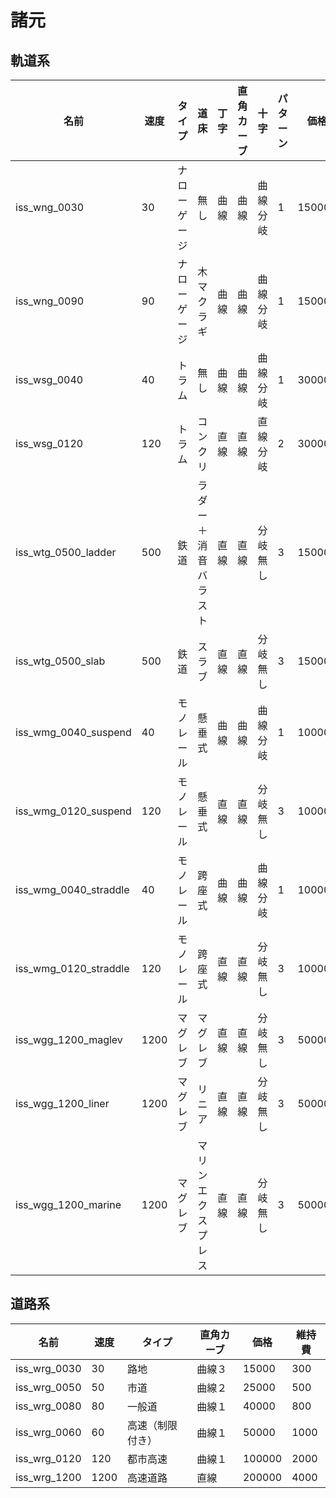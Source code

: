 # 諸元

## 軌道系

|名前|速度|タイプ|道床|丁字|直角カーブ|十字|パターン|価格|維持費|
|---|---|---|---|---|---|---|---|---|---|
|iss_wng_0030|30|ナローゲージ|無し|曲線|曲線|曲線分岐|1|15000|300|
|iss_wng_0090|90|ナローゲージ|木マクラギ|曲線|曲線|曲線分岐|1|15000|300|
|iss_wsg_0040|40|トラム|無し|曲線|曲線|曲線分岐|1|30000|600|
|iss_wsg_0120|120|トラム|コンクリ|直線|直線|直線分岐|2|30000|600|
|iss_wtg_0500_ladder|500|鉄道|ラダー＋消音バラスト|直線|直線|分岐無し|3|150000|3000|
|iss_wtg_0500_slab|500|鉄道|スラブ|直線|直線|分岐無し|3|150000|3000|
|iss_wmg_0040_suspend|40|モノレール|懸垂式|曲線|曲線|曲線分岐|1|100000|2000|
|iss_wmg_0120_suspend|120|モノレール|懸垂式|直線|直線|分岐無し|3|100000|2000|
|iss_wmg_0040_straddle|40|モノレール|跨座式|曲線|曲線|曲線分岐|1|100000|2000|
|iss_wmg_0120_straddle|120|モノレール|跨座式|直線|直線|分岐無し|3|100000|2000|
|iss_wgg_1200_maglev|1200|マグレブ|マグレブ|直線|直線|分岐無し|3|500000|10000|
|iss_wgg_1200_liner|1200|マグレブ|リニア|直線|直線|分岐無し|3|500000|10000|
|iss_wgg_1200_marine|1200|マグレブ|マリンエクスプレス|直線|直線|分岐無し|3|500000|10000|

## 道路系

|名前|速度|タイプ|直角カーブ|価格|維持費|
|---|---|---|---|---|---|
|iss_wrg_0030|30|路地|曲線３|15000|300|
|iss_wrg_0050|50|市道|曲線２|25000|500|
|iss_wrg_0080|80|一般道|曲線１|40000|800|
|iss_wrg_0060|60|高速（制限付き）|曲線１|50000|1000|
|iss_wrg_0120|120|都市高速|曲線１|100000|2000|
|iss_wrg_1200|1200|高速道路|直線|200000|4000|
